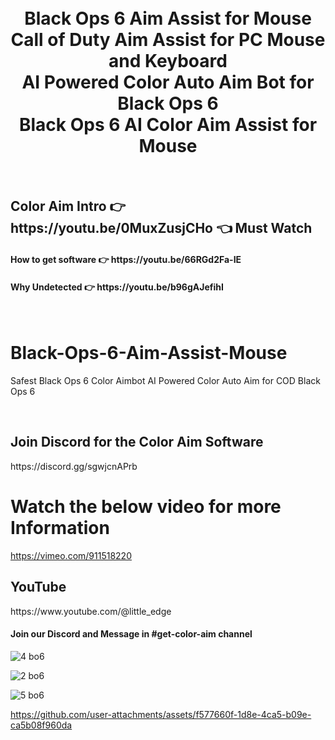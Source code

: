 





<h1 align="center">
  <br>
  Black Ops 6 Aim Assist for Mouse
  <br>
  Call of Duty Aim Assist for PC Mouse and Keyboard
  <br>
  AI Powered Color Auto Aim Bot for Black Ops 6
  <br>
  Black Ops 6 AI Color Aim Assist for Mouse
</h1>

<br>
<h2>Color Aim Intro  👉 https://youtu.be/0MuxZusjCHo 👈 Must Watch</h2>
<h4>How to get software 👉 https://youtu.be/66RGd2Fa-IE </h4>
<h4>Why Undetected 👉 https://youtu.be/b96gAJefihI </h4>
<br>

# Black-Ops-6-Aim-Assist-Mouse
Safest Black Ops 6 Color Aimbot AI Powered Color Auto Aim for COD Black Ops 6

<br>
<h2>Join Discord for the Color Aim Software</h2>
https://discord.gg/sgwjcnAPrb

# Watch the below video for more Information
https://vimeo.com/911518220

<h2>YouTube</h2>
https://www.youtube.com/@little_edge


<h4>Join our Discord and Message in #get-color-aim channel</h4>


![4 bo6](https://github.com/user-attachments/assets/14186728-25a7-4884-8690-c5cf5305e60e)

![2 bo6](https://github.com/user-attachments/assets/6b8800dc-b29a-4a48-9652-a9238ef6ecb3)

![5 bo6](https://github.com/user-attachments/assets/e908fe7a-9b67-454e-9960-c29bd28980a8)


https://github.com/user-attachments/assets/f577660f-1d8e-4ca5-b09e-ca5b08f960da










